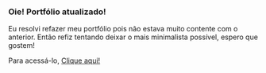 ### Oie! Portfólio atualizado!
<p>Eu resolvi refazer meu portfólio pois não estava muito
  contente com o anterior. Então refiz tentando deixar o mais minimalista possível, espero que gostem!</p>

<p>Para acessá-lo, <a href="https://lsfranca.vercel.app/">Clique aqui!</a></p>